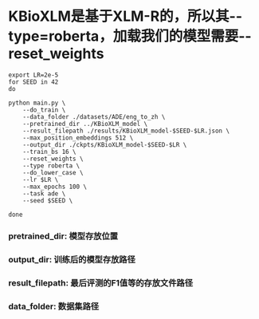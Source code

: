 # KBioXLM是基于XLM-R的，所以其--type=roberta，加载我们的模型需要--reset_weights
```
export LR=2e-5
for SEED in 42
do

python main.py \
    --do_train \
    --data_folder ./datasets/ADE/eng_to_zh \
    --pretrained_dir ../KBioXLM_model \
    --result_filepath ./results/KBioXLM_model-$SEED-$LR.json \
    --max_position_embeddings 512 \
    --output_dir ./ckpts/KBioXLM_model-$SEED-$LR \
    --train_bs 16 \
    --reset_weights \
    --type roberta \
    --do_lower_case \
    --lr $LR \
    --max_epochs 100 \
    --task ade \
    --seed $SEED \

done

```

### pretrained_dir: 模型存放位置
### output_dir: 训练后的模型存放路径
### result_filepath: 最后评测的F1值等的存放文件路径
### data_folder: 数据集路径